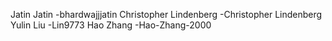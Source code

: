 Jatin Jatin -bhardwajjjatin
Christopher Lindenberg -Christopher Lindenberg
Yulin Liu -Lin9773
Hao Zhang -Hao-Zhang-2000

